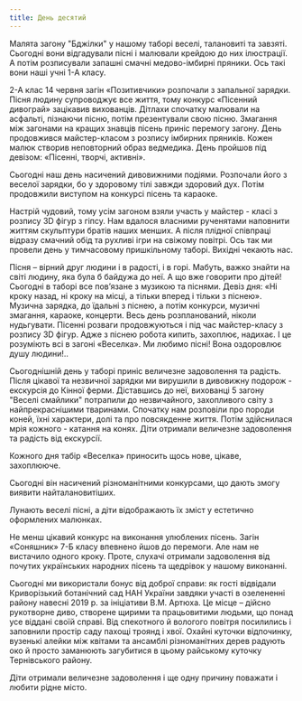 ```yaml
---
title: День десятий
---
```


Малята загону "Бджілки" у нашому таборі веселі, талановиті та завзяті. Сьогодні вони відгадували пісні і малювали крейдою до них ілюстрації. А потім розписували запашні смачні медово-імбирні пряники. Ось такі вони наші учні 1-А класу.

<slideshow id="*1a" />

2-А клас 14 червня загін «Позитивчики» розпочали з запальної зарядки. Пісня людину супроводжує все життя, тому конкурс «Пісенний дивограй» зацікавив вихованців. Дітлахи спочатку малювали на асфальті, пізнаючи пісню, потім презентували свою пісню. Змагання між загонами на кращих знавців пісень приніс перемогу загону. День продовжився майстер-класом з розпису імбирних пряників. Кожен малюк створив неповторний образ ведмедика. День пройшов під девізом: «Пісенні, творчі, активні».

<slideshow id="*2a" />

Сьогодні наш день насичений дивовижними подіями. Розпочали його з веселої зарядки, бо у здоровому тілі завжди здоровий дух. Потім продовжили виступом на конкурсі пісень та караоке.

Настрій чудовий, тому усім загоном взяли участь у майстер - класі з розпису 3D фігур з гіпсу. Нам вдалося власними рученятами наповнити життям скульптури братів наших менших. А після плідної співпраці відразу смачний обід та рухливі ігри на свіжому повітрі. Ось так ми провели день у тимчасовому пришкільному таборі. Вихідні чекають нас.

<slideshow id="*4a" />

Пісня – вірний друг людини і в радості, і в горі. Мабуть, важко знайти на світі людину, яка була б байдужа до неї. А що вже говорити про дітей! Сьогодні в таборі все пов’язане з музикою та піснями. Девіз дня: «Ні кроку назад, ні кроку на місці, а тільки вперед і тільки з піснею». Музична зарядка, до їдальні з піснею, а потім конкурси, музичні змагання, караоке, концерти. Весь день розпланований, ніколи нудьгувати. Пісенні розваги продовжуються і під час майстер-класу з розпису 3D фігур. Адже з піснею робота кипить, захоплює, надихає. І це розуміють всі в загоні «Веселка». Ми любимо пісні! Вона оздоровлює душу людини!..

<slideshow id="*4b" />

Сьогоднішній день у таборі приніс величезне задоволення та радість. Після цікавої та незвичної зарядки ми вирушили в дивовижну подорож - екскурсія до Кінної ферми. Діставшись до неї, вихованці 5 загону "Веселі смайлики" потрапили до незвичайного, захопливого світу з найпрекраснішими тваринами. Спочатку нам розповіли про породи коней, їхні характери, долі та про повсякденне життя. Потім здійснилася мрія кожного - катання на конях. Діти отримали величезне задоволення та радість від екскурсії.

<slideshow id="*5b" />

Кожного дня табір «Веселка» приносить щось нове, цікаве, захоплююче.

Сьогодні він насичений різноманітними конкурсами, що дають змогу виявити найталановитіших.

Лунають веселі пісні, а діти відображають їх зміст у естетично оформлених малюнках.

Не менш цікавий конкурс на виконання улюблених пісень. Загін «Соняшник» 7-Б класу впевнено йшов до перемоги. Але нам не вистачило одного кроку. Проте, слухачі отримали задоволення від почутих українських народних пісень та щедрівок у нашому виконанні.

<slideshow id="*7b" />

Сьогодні ми використали бонус від доброї справи: як гості відвідали Криворізький ботанічний сад НАН України завдяки участі в озелененні району навесні 2019 р. за ініціативи В.М. Артюха. Це місце – дійсно рукотворне диво, створене щирими та працьовитими людьми, що понад усе віддані своїй справі. Від спекотного й вологого повітря посилились і заповнили простір саду пахощі троянд і хвої. Охайні куточки відпочинку, вузенькі алейки між квітами та ансамблі різноманітних дерев радують око й просто заманюють загубитися в цьому райському куточку Тернівського району.

Діти отримали величезне задоволення і ще одну причину поважати і любити рідне місто.

<slideshow id="*8b" />
